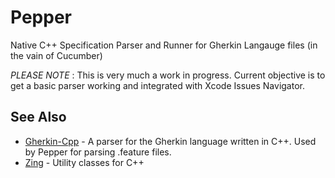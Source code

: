 # Pepper

Native C++ Specification Parser and Runner for Gherkin Langauge files (in the vain of Cucumber)

*PLEASE NOTE* : This is very much a work in progress.  Current objective is to get a basic parser working and integrated with Xcode Issues Navigator.

## See Also

* [Gherkin-Cpp](https://github.com/dmeehan1968/Gherkin-Cpp) - A parser for the Gherkin language written in C++.  Used by Pepper for parsing .feature files.
* [Zing](https://github.com/dmeehan1968/Zing) - Utility classes for C++
